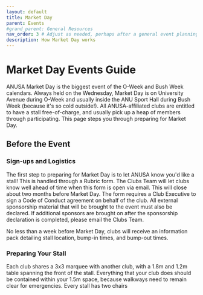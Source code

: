 ```yaml
---
layout: default
title: Market Day
parent: Events
#grand_parent: General Resources
nav_order: 3 # Adjust as needed, perhaps after a general event planning checklist
description: How Market Day works
---
```


# Market Day Events Guide
ANUSA Market Day is the biggest event of the O-Week and Bush Week calendars. Always held on the Wednesday, Market Day is on University Avenue during O-Week and usually inside the ANU Sport Hall during Bush Week (because it's so cold outside!). All ANUSA-affiliated clubs are entitled to have a stall free-of-charge, and usually pick up a heap of members through participating.
This page steps you through preparing for Market Day.

## Before the Event

### Sign-ups and Logistics
The first step to preparing for Market Day is to let ANUSA know you'd like a stall! This is handled through a Rubric form. The Clubs Team will let clubs know well ahead of time when this form is open via email. This will close about two months before Market Day. The form requires a Club Executive to sign a Code of Conduct agreement on behalf of the club.
All external sponsorship material that will be brought to the event must also be declared. If additional sponsors are brought on after the sponsorship declaration is completed, please email the Clubs Team.

No less than a week before Market Day, clubs will receive an information pack detailing stall location, bump-in times, and bump-out times.

### Preparing Your Stall
Each club shares a 3x3 marquee with another club, with a 1.8m and 1.2m table spanning the front of the stall. Everything that your club does should be contained within your 1.5m space, because walkways need to remain clear for emergencies. Every stall has two chairs